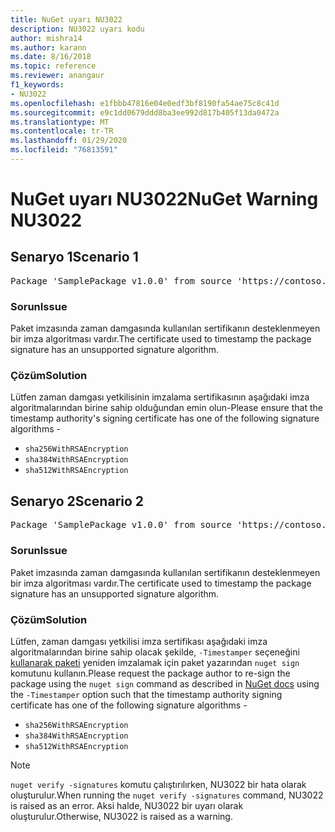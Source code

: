 ```yaml
---
title: NuGet uyarı NU3022
description: NU3022 uyarı kodu
author: mishra14
ms.author: karann
ms.date: 8/16/2018
ms.topic: reference
ms.reviewer: anangaur
f1_keywords:
- NU3022
ms.openlocfilehash: e1fbbb47816e04e0edf3bf8190fa54ae75c8c41d
ms.sourcegitcommit: e9c1dd0679ddd8ba3ee992d817b405f13da0472a
ms.translationtype: MT
ms.contentlocale: tr-TR
ms.lasthandoff: 01/29/2020
ms.locfileid: "76813591"
---
```

# <a name="nuget-warning-nu3022"></a><span data-ttu-id="7273a-103">NuGet uyarı NU3022</span><span class="sxs-lookup"><span data-stu-id="7273a-103">NuGet Warning NU3022</span></span>

## <a name="scenario-1"></a><span data-ttu-id="7273a-104">Senaryo 1</span><span class="sxs-lookup"><span data-stu-id="7273a-104">Scenario 1</span></span>

<pre>Package 'SamplePackage v1.0.0' from source 'https://contoso.com/index.json': The primary signature's timestamp certificate has an unsupported signature algorithm.</pre>

### <a name="issue"></a><span data-ttu-id="7273a-105">Sorun</span><span class="sxs-lookup"><span data-stu-id="7273a-105">Issue</span></span>

<span data-ttu-id="7273a-106">Paket imzasında zaman damgasında kullanılan sertifikanın desteklenmeyen bir imza algoritması vardır.</span><span class="sxs-lookup"><span data-stu-id="7273a-106">The certificate used to timestamp the package signature has an unsupported signature algorithm.</span></span>


### <a name="solution"></a><span data-ttu-id="7273a-107">Çözüm</span><span class="sxs-lookup"><span data-stu-id="7273a-107">Solution</span></span>

<span data-ttu-id="7273a-108">Lütfen zaman damgası yetkilisinin imzalama sertifikasının aşağıdaki imza algoritmalarından birine sahip olduğundan emin olun-</span><span class="sxs-lookup"><span data-stu-id="7273a-108">Please ensure that the timestamp authority's signing certificate has one of the following signature algorithms -</span></span> 
* `sha256WithRSAEncryption`
* `sha384WithRSAEncryption`
* `sha512WithRSAEncryption`



## <a name="scenario-2"></a><span data-ttu-id="7273a-109">Senaryo 2</span><span class="sxs-lookup"><span data-stu-id="7273a-109">Scenario 2</span></span>

<pre>Package 'SamplePackage v1.0.0' from source 'https://contoso.com/index.json': The timestamp certificate has an unsupported signature algorithm (SHA1). The following algorithms are supported: SHA256RSA, SHA384RSA, SHA512RSA.</pre>

### <a name="issue"></a><span data-ttu-id="7273a-110">Sorun</span><span class="sxs-lookup"><span data-stu-id="7273a-110">Issue</span></span>

<span data-ttu-id="7273a-111">Paket imzasında zaman damgasında kullanılan sertifikanın desteklenmeyen bir imza algoritması vardır.</span><span class="sxs-lookup"><span data-stu-id="7273a-111">The certificate used to timestamp the package signature has an unsupported signature algorithm.</span></span>


### <a name="solution"></a><span data-ttu-id="7273a-112">Çözüm</span><span class="sxs-lookup"><span data-stu-id="7273a-112">Solution</span></span>

<span data-ttu-id="7273a-113">Lütfen, zaman damgası yetkilisi imza sertifikası aşağıdaki imza algoritmalarından birine sahip olacak şekilde, `-Timestamper` seçeneğini [kullanarak paketi](../../create-packages/sign-a-package.md) yeniden imzalamak için paket yazarından `nuget sign` komutunu kullanın.</span><span class="sxs-lookup"><span data-stu-id="7273a-113">Please request the package author to re-sign the package using the `nuget sign` command as described in [NuGet docs](../../create-packages/sign-a-package.md) using the `-Timestamper` option such that the timestamp authority signing certificate has one of the following signature algorithms -</span></span>
* `sha256WithRSAEncryption`
* `sha384WithRSAEncryption`
* `sha512WithRSAEncryption`


> [!Note]
> <span data-ttu-id="7273a-114">`nuget verify -signatures` komutu çalıştırılırken, NU3022 bir hata olarak oluşturulur.</span><span class="sxs-lookup"><span data-stu-id="7273a-114">When running the `nuget verify -signatures` command, NU3022 is raised as an error.</span></span> <span data-ttu-id="7273a-115">Aksi halde, NU3022 bir uyarı olarak oluşturulur.</span><span class="sxs-lookup"><span data-stu-id="7273a-115">Otherwise, NU3022 is raised as a warning.</span></span>
